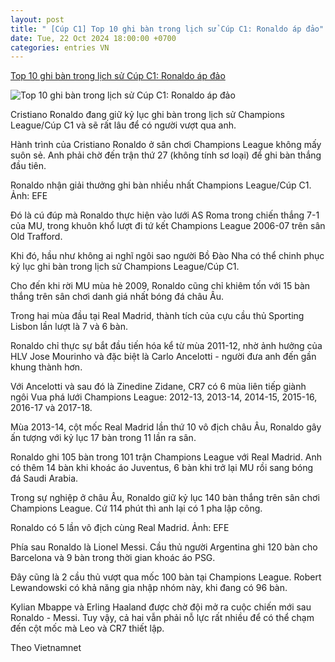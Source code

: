 ```yaml
---
layout: post
title: " [Cúp C1] Top 10 ghi bàn trong lịch sử Cúp C1: Ronaldo áp đảo"
date: Tue, 22 Oct 2024 18:00:00 +0700
categories: entries VN
---
```

[Top 10 ghi bàn trong lịch sử Cúp C1: Ronaldo áp đảo](https://baoangiang.com.vn/top-10-ghi-ban-trong-lich-su-cup-c1-ronaldo-ap-dao-a407918.html)

![Top 10 ghi bàn trong lịch sử Cúp C1: Ronaldo áp đảo](https://images.baoangiang.com.vn/image/news/2024/20241022/thumbnail/750x450/top-10-ghi-ban-trong_1147_1729584795.jpg)

Cristiano Ronaldo đang giữ kỷ lục ghi bàn trong lịch sử Champions League/Cúp C1 và sẽ rất lâu để có người vượt qua anh.

Hành trình của Cristiano Ronaldo ở sân chơi Champions League không mấy suôn sẻ. Anh phải chờ đến trận thứ 27 (không tính sơ loại) để ghi bàn thắng đầu tiên.

Ronaldo nhận giải thưởng ghi bàn nhiều nhất Champions League/Cúp C1. Ảnh: EFE

Đó là cú đúp mà Ronaldo thực hiện vào lưới AS Roma trong chiến thắng 7-1 của MU, trong khuôn khổ lượt đi tứ kết Champions League 2006-07 trên sân Old Trafford.

Khi đó, hầu như không ai nghĩ ngôi sao người Bồ Đào Nha có thể chinh phục kỷ lục ghi bàn trong lịch sử Champions League/Cúp C1.

Cho đến khi rời MU mùa hè 2009, Ronaldo cũng chỉ khiêm tốn với 15 bàn thắng trên sân chơi danh giá nhất bóng đá châu Âu.

Trong hai mùa đầu tại Real Madrid, thành tích của cựu cầu thủ Sporting Lisbon lần lượt là 7 và 6 bàn.

Ronaldo chỉ thực sự bắt đầu tiến hóa kể từ mùa 2011-12, nhờ ảnh hưởng của HLV Jose Mourinho và đặc biệt là Carlo Ancelotti - người đưa anh đến gần khung thành hơn.

Với Ancelotti và sau đó là Zinedine Zidane, CR7 có 6 mùa liên tiếp giành ngôi Vua phá lưới Champions League: 2012-13, 2013-14, 2014-15, 2015-16, 2016-17 và 2017-18.

Mùa 2013-14, cột mốc Real Madrid lần thứ 10 vô địch châu Âu, Ronaldo gây ấn tượng với kỷ lục 17 bàn trong 11 lần ra sân.

Ronaldo ghi 105 bàn trong 101 trận Champions League với Real Madrid. Anh có thêm 14 bàn khi khoác áo Juventus, 6 bàn khi trở lại MU rồi sang bóng đá Saudi Arabia.

Trong sự nghiệp ở châu Âu, Ronaldo giữ kỷ lục 140 bàn thắng trên sân chơi Champions League. Cứ 114 phút thì anh lại có 1 pha lập công.

Ronaldo có 5 lần vô địch cùng Real Madrid. Ảnh: EFE

Phía sau Ronaldo là Lionel Messi. Cầu thủ người Argentina ghi 120 bàn cho Barcelona và 9 bàn trong thời gian khoác áo PSG.

Đây cũng là 2 cầu thủ vượt qua mốc 100 bàn tại Champions League. Robert Lewandowski có khả năng gia nhập nhóm này, khi đang có 96 bàn.

Kylian Mbappe và Erling Haaland được chờ đội mở ra cuộc chiến mới sau Ronaldo - Messi. Tuy vậy, cả hai vẫn phải nỗ lực rất nhiều để có thể chạm đến cột mốc mà Leo và CR7 thiết lập.

Theo Vietnamnet

